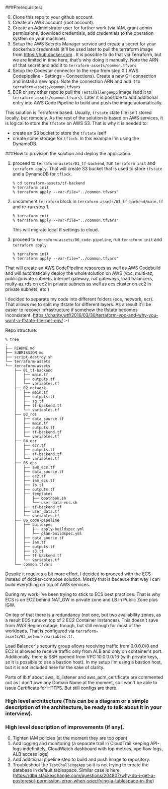 ###Prerequisites:

0. Clone this repo to your github account.
1. Create an AWS account (root account).
2. Create an Administrator user for further work (via IAM, grant admin permissions, download credentials, add credentials
to the operation system on your machine).
3. Setup the AWS Secrets Manager service and create a secret for your dockerhub credentials (it'll be used later to pull
the terraform image from https://hub.docker.com . It is possible to do that via Terraform, but we are limited in time here,
that's why doing it manually. Note the ARN of that secret and add it to `terraform-assets/common.tfvars`
4. Setup the Codestar connector to the repo from step 0 ( AWS Codepipeline - Settings - Connections). 
Create a new GH connection and install a new app). Note the connection ARN and add it to `terraform-assets/common.tfvars`
5. ECR or any other repo to pull the `TestChallengeApp` image (add it to `terraform-assets/common.tfvars`). 
Later it is possible to add additional entry into AWS Code Pipeline to build and push the image automatically. 


This solution is Terraform based. Usually, `tfstate` state file isn't stored locally, but remotely.
As the rest of the solution is based on AWS services, it is logical to store the `tfstate` on AWS S3. 
That is why it is needed to:
- create an S3 bucket to store the `tfstate` iself
- create some storage for `tflock`. In this example I'm using the DynamoDB.

###How to provision the solution and deploy the application.

1. proceed to `terraform-assets/01_tf-backend`, run `terraform init` and `terraform apply`. That will create S3 bucket that 
   is used to store `tfstate` and a DynamoDB for `tflock`.

   ```
   % cd terraform-assets/tf-backend
   % terraform init
   % terraform apply --var-file="../common.tfvars"
   ```
   
2. uncomment `terraform` block in `terraform-assets/01_tf-backend/main.tf` and re-run step 1.
   ```
   % terraform init
   % terraform apply --var-file="../common.tfvars"
   ```
   This will migrate local tf settings to cloud.

3. proceed to `terraform-assets/06_code-pipeline`, run `terraform init` and `terraform apply`. 
   ```
   % terraform init
   % terraform apply --var-file="../common.tfvars"
   ```

That will create an AWS CodePipeline resources as well as AWS Codebuild and will automatically deploy the whole solution
on AWS (vpc, multi-az, public/private subnets, internet gateway, nat gateways, load balancers, multy-az rds on ec2 in private subnets as well as ecs cluster on 
ec2 in private subnets, etc.)

I decided to separate my code into different folders (ecs, network, ecr). That allows me to split my tfstate for 
different layers. As a result it'll be easier to recover infrastructure if somehow the tfstate becomes inconsistent.
https://charity.wtf/2016/03/30/terraform-vpc-and-why-you-want-a-tfstate-file-per-env/ :-)

Repo structure:

```commandline
% tree
.
├── README.md
├── SUBMISSION.md
├── script-destroy.sh
└── terraform-assets
└── terraform-assets
    ├── 01_tf-backend
    │   ├── main.tf
    │   ├── outputs.tf
    │   └── variables.tf
    ├── 02_network
    │   ├── main.tf
    │   ├── outputs.tf
    │   ├── sg.tf
    │   ├── tf-backend.tf
    │   └── variables.tf
    ├── 03_rds
    │   ├── data_source.tf
    │   ├── main.tf
    │   ├── outputs.tf
    │   ├── tf-backend.tf
    │   └── variables.tf
    ├── 04_ecr
    │   ├── ecr.tf
    │   ├── outputs.tf
    │   ├── tf-backend.tf
    │   └── variables.tf
    ├── 05_ecs
    │   ├── aws_ecs.tf
    │   ├── data_source.tf
    │   ├── ec2.tf
    │   ├── iam_ecs.tf
    │   ├── lb.tf
    │   ├── outputs.tf
    │   ├── templates
    │   │   ├── boothook.sh
    │   │   └── user-data-ecs.sh
    │   ├── tf-backend.tf
    │   ├── user_data.tf
    │   └── variables.tf
    ├── 06_code-pipeline
    │   ├── buildspec
    │   │   ├── apply-buildspec.yml
    │   │   └── plan-buildspec.yml
    │   ├── data_source.tf
    │   ├── iam.tf
    │   ├── outputs.tf
    │   ├── s3.tf
    │   ├── tf-backend.tf
    │   └── variables.tf
    └── common.tfvars
```

Despite it requires a bit more effort, I decided to proceed with the ECS instead of docker-compose solution. 
Mostly that is because that way I can build everything on top of AWS services.

During my work I've been trying to stick to ECS best practices. That is why ECS is on EC2 behind NAT_GW in private zone 
and LB in Public Zone plus IGW.

On top of that there is a redundancy (not one, but two availability zones, as a result ECS runs on top of 
2 EC2 Container Instances). This doesn't save from AWS Region outage, though, but still enough for most of the workloads.
That is configured via `terraform-assets/02_network/variables.tf`.

Load Balancer's security group allows receiving traffic from 0.0.0.0/0 and EC2 is allowed to receive traffic only from 
ALB and only on container's port. Additionally, there is SSH opened from VPC 10.0.0.0/16 (with private keys, so it is 
possible to use a bastion host). In my setup I'm using a bastion host, but it is not included here for the sake of clarity.

Parts of lb.tf about aws_lb_listener and aws_acm_certificate are commented out as I don't own any Domain Name at the moment,
so I won't be able to issue Certificate for HTTPS. But still configs are there.


### High level architecture (This can be a diagram or a simple description of the architecture, be ready to talk about it in your interview).




### High level description of improvements (if any).

0. Tighten IAM policies (at the moment they are too open)
1. Add logging and monitoring (a separate trail in CloudTrail keeping API-logs indefinitely, CloudWatch dashboard
with top metrics, vpc flow logs, ALB access logs)
2. Add additional pipeline step to build and push image to repository. 
3. Troubleshoot the `TestChallengeApp` so it is not trying to create the database in default tablespace. Similar case is
here (https://dba.stackexchange.com/questions/204807/why-do-i-get-a-postgresql-permission-error-when-specifying-a-tablespace-in-the)
